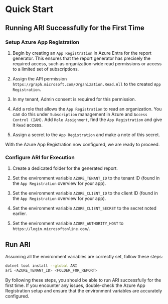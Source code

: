 # Quick Start

## Running ARI Successfully for the First Time

### Setup Azure App Registration

1. Begin by creating an `App Registration` in Azure Entra for the report generator. This ensures that the report generator has precisely the required access, such as organization-wide read permissions or access to a limited set of subscriptions.

2. Assign the API permission `https://graph.microsoft.com/Organization.Read.All` to the created `App Registration`.

3. In my tenant, Admin consent is required for this permission.

4. Add a role that allows the `App Registration` to read an organization. You can do this under `Subscription` management in Azure and `Access Control (IAM)`. Add `Role Assignment`, find the `App Registration` and give it `Read` access.

5. Assign a secret to the `App Registration` and make a note of this secret.

With the Azure App Registration now configured, we are ready to proceed.

### Configure ARI for Execution

1. Create a dedicated folder for the generated report.

2. Set the environment variable `AZURE_TENANT_ID` to the tenant ID (found in the `App Registration` overview for your app).

3. Set the environment variable `AZURE_CLIENT_ID` to the client ID (found in the `App Registration` overview for your app).

4. Set the environment variable `AZURE_CLIENT_SECRET` to the secret noted earlier.

5. Set the environment variable `AZURE_AUTHORITY_HOST` to `https://login.microsoftonline.com/`.

## Run ARI

Assuming all the environment variables are correctly set, follow these steps:

```bash
dotnet tool install --global ARI
ari <AZURE_TENANT_ID> <FOLDER_FOR_REPORT>
```

By following these steps, you should be able to run ARI successfully for the first time. If you encounter any issues, double-check the Azure App Registration setup and ensure that the environment variables are accurately configured.